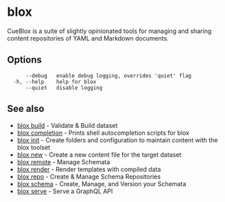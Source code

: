 # blox

CueBlox is a suite of slightly opinionated tools for managing and sharing content repositories of YAML and Markdown documents.

## Options

```
      --debug   enable debug logging, overrides 'quiet' flag
  -h, --help    help for blox
      --quiet   disable logging
```

## See also

* [blox build](/cmd/blox_build)	 - Validate & Build dataset
* [blox completion](/cmd/blox_completion)	 - Prints shell autocompletion scripts for blox
* [blox init](/cmd/blox_init)	 - Create folders and configuration to maintain content with the blox toolset
* [blox new](/cmd/blox_new)	 - Create a new content file for the target dataset
* [blox remote](/cmd/blox_remote)	 - Manage Schemata
* [blox render](/cmd/blox_render)	 - Render templates with compiled data
* [blox repo](/cmd/blox_repo)	 - Create & Manage Schema Repositories
* [blox schema](/cmd/blox_schema)	 - Create, Manage, and Version your Schemata
* [blox serve](/cmd/blox_serve)	 - Serve a GraphQL API

